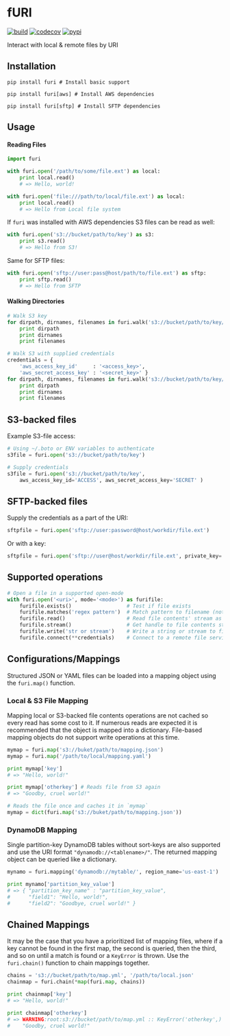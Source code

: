 # fURI

[![build](https://travis-ci.com/amancevice/furi.svg?branch=master)](https://travis-ci.com/amancevice/furi)
[![codecov](https://codecov.io/gh/amancevice/furi/branch/master/graph/badge.svg)](https://codecov.io/gh/amancevice/furi)
[![pypi](https://badge.fury.io/py/furi.svg)](https://badge.fury.io/py/furi)

Interact with local &amp; remote files by URI


## Installation

```
pip install furi # Install basic support

pip install furi[aws] # Install AWS dependencies

pip install furi[sftp] # Install SFTP dependencies
```


## Usage

#### Reading Files

```python
import furi

with furi.open('/path/to/some/file.ext') as local:
    print local.read()
    # => Hello, world!

with furi.open('file:///path/to/local/file.ext') as local:
    print local.read()
    # => Hello from Local file system
```

If `furi` was installed with AWS dependencies S3 files can be read as well:

```python
with furi.open('s3://bucket/path/to/key') as s3:
    print s3.read()
    # => Hello from S3!
```

Same for SFTP files:

```python
with furi.open('sftp://user:pass@host/path/to/file.ext') as sftp:
    print sftp.read()
    # => Hello from SFTP

```

#### Walking Directories

```python
# Walk S3 key
for dirpath, dirnames, filenames in furi.walk('s3://bucket/path/to/key/'):
    print dirpath
    print dirnames
    print filenames

# Walk S3 with supplied credentials
credentials = {
    'aws_access_key_id'     : '<access_key>',
    'aws_secret_access_key' : '<secret_key>' }
for dirpath, dirnames, filenames in furi.walk('s3://bucket/path/to/key/', **credentials):
    print dirpath
    print dirnames
    print filenames

```

## S3-backed files

Example S3-file access:

```python
# Using ~/.boto or ENV variables to authenticate
s3file = furi.open('s3://bucket/path/to/key')

# Supply credentials
s3file = furi.open('s3://bucket/path/to/key',
    aws_access_key_id='ACCESS', aws_secret_access_key='SECRET' )
```


## SFTP-backed files

Supply the credentials as a part of the URI:

```python
sftpfile = furi.open('sftp://user:password@host/workdir/file.ext')
```

Or with a key:

```python
sftpfile = furi.open('sftp://user@host/workdir/file.ext', private_key='/path/to/ssh_id')
```


## Supported operations

```python
# Open a file in a supported open-mode
with furi.open('<uri>', mode='<mode>') as furifile:
    furifile.exists()                  # Test if file exists
    furifile.matches('regex pattern')  # Match pattern to filename (not including path)
    furifile.read()                    # Read file contents' stream as string
    furifile.stream()                  # Get handle to file contents stream
    furifile.write('str or stream')    # Write a string or stream to file
    furifile.connect(**credentials)    # Connect to a remote file service (such as S3)
```


## Configurations/Mappings

Structured JSON or YAML files can be loaded into a mapping object using the `furi.map()` function.


### Local & S3 File Mapping

Mapping local or S3-backed file contents operations are not cached so every read has some cost to it. If numerous reads are expected it is recommended that the object is mapped into a dictionary. File-based mapping objects do not support write operations at this time.

```python
mymap = furi.map('s3://buket/path/to/mapping.json')
mymap = furi.map('/path/to/local/mapping.yaml')

print mymap['key']
# => "Hello, world!"

print mymap['otherkey'] # Reads file from S3 again
# => "Goodby, cruel world!"

# Reads the file once and caches it in `mymap`
mymap = dict(furi.map('s3://buket/path/to/mapping.json'))
```


### DynamoDB Mapping

Single partition-key DynamoDB tables without sort-keys are also supported and use the URI format `"dynamodb://<tablename>/"`. The returned mapping object can be queried like a dictionary.

```python
mynamo = furi.mapping('dynamodb://mytable/', region_name='us-east-1')

print mynamo['partition_key_value']
# => { "partition_key_name" : "partition_key_value",
#      "field1": "Hello, world!",
#      "field2": "Goodbye, cruel world!" }
```


## Chained Mappings

It may be the case that you have a prioritized list of mapping files, where if a key cannot be found in the first map, the second is queried, then the third, and so on until a match is found or a `KeyError` is thrown. Use the `furi.chain()` function to chain mappings together.

```python
chains = 's3://bucket/path/to/map.yml', '/path/to/local.json'
chainmap = furi.chain(*map(furi.map, chains))

print chainmap['key']
# => "Hello, world!"

print chainmap['otherkey']
# => WARNING:root:s3://bucket/path/to/map.yml :: KeyError('otherkey',)
#    "Goodby, cruel world!"
```
